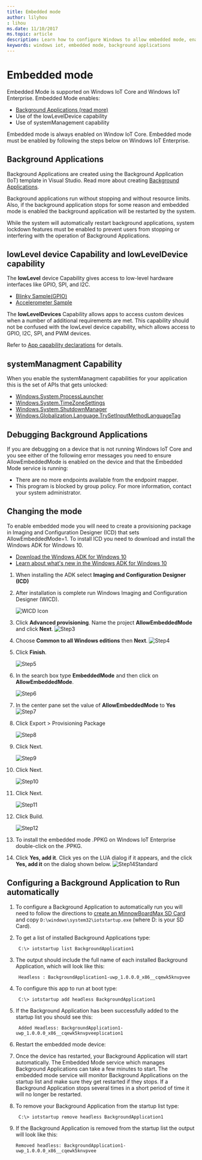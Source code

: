 ```yaml
---
title: Embedded mode
author: lilyhou
: lihou
ms.date: 11/10/2017
ms.topic: article
description: Learn how to configure Windows to allow embedded mode, enabling background applications and other capabilities.
keywords: windows iot, embedded mode, background applications
---
```


# Embedded mode

Embedded Mode is supported on Windows IoT Core and Windows IoT Enterprise. Embedded Mode enables:

* [Background Applications (read more)](https://docs.microsoft.com/windows/iot-core/develop-your-app/backgroundapplications)
* Use of the lowLevelDevice capability
* Use of systemManagement capability

Embedded mode is always enabled on Window IoT Core.
Embedded mode must be enabled by following the steps below on Windows IoT Enterprise.

## Background Applications

Background Applications are created using the Background Application (IoT) template in Visual Studio.
Read more about creating [Background Applications](https://docs.microsoft.com/windows/iot-core/develop-your-app/backgroundapplications).

Background applications run without stopping and without resource limits. Also, if the background application stops for some reason and embedded mode is enabled the background application will be restarted by the system.

While the system will automatically restart background applications, system lockdown features must be enabled to prevent users from stopping or interfering with the operation of Background Applications.

## lowLevel device Capability and lowLevelDevice capability

The **lowLevel** device Capability gives access to low-level hardware interfaces like GPIO, SPI, and I2C.

* [Blinky Sample(GPIO)](https://developer.microsoft.com/en-us/windows/iot/samples/helloblinky)
* [Accelerometer Sample](https://github.com/Microsoft/Windows-iotcore-samples/tree/master/Samples/Accelerometer)

The **lowLevelDevices** Capability allows apps to access custom devices when a number of additional requirements are met. This
capability should not be confused with the lowLevel device capability, which allows access to GPIO, I2C, SPI, and PWM devices.

Refer to [App capability declarations](https://docs.microsoft.com/en-us/windows/uwp/packaging/app-capability-declarations) for details.

## systemManagment Capability

When you enable the systemManagment capabilities for your application this is the set of APIs that gets unlocked:  

* [Windows.System.ProcessLauncher](https://msdn.microsoft.com/library/windows/apps/windows.system.processlauncher.aspx)
* [Windows.System.TimeZoneSettings](https://msdn.microsoft.com/library/windows/apps/windows.system.timezonesettings.aspx)
* [Windows.System.ShutdownManager](https://msdn.microsoft.com/library/windows/apps/windows.system.shutdownmanager.aspx)
* [Windows.Globalization.Language.TrySetInputMethodLanguageTag](https://msdn.microsoft.com/library/windows/apps/windows.globalization.language.trysetinputmethodlanguagetag.aspx)

## Debugging Background Applications

If you are debugging on a device that is not running Windows IoT Core and you see either of the following error messages you need to ensure AllowEmbeddedMode is enabled on the device and that the Embedded Mode service is running:

* There are no more endpoints available from the endpoint mapper.
* This program is blocked by group policy. For more information, contact your system administrator.

## Changing the mode
To enable embedded mode you will need to create a provisioning package in Imaging and Configuration Designer (ICD) that sets AllowEmbeddedMode=1.  To install ICD you need to download and install the Windows ADK for Windows 10.

* [Download the Windows ADK for Windows 10](http://go.microsoft.com/fwlink/p/?LinkId=526740)
* [Learn about what's new in the Windows ADK for Windows 10](https://msdn.microsoft.com/library/windows/hardware/dn927348(v=vs.85).aspx)

1. When installing the ADK select **Imaging and Configuration Designer (ICD)**
2. After installation is complete run Windows Imaging and Configuration Designer (WICD).

    ![WICD Icon](../media/EmbeddedMode/WICD_Icon.png)

3. Click **Advanced provisioning**.  Name the project **AllowEmbeddedMode** and click **Next**.
    ![Step3](../media/EmbeddedMode/Step3.png)

4. Choose **Common to all Windows editions** then **Next**.
    ![Step4](../media/EmbeddedMode/Step4.png)

5. Click **Finish**.

    ![Step5](../media/EmbeddedMode/Step5.png)

6. In the search box type **EmbeddedMode** and then click on **AllowEmbeddedMode**.

    ![Step6](../media/EmbeddedMode/Step6.png)

7. In the center pane set the value of **AllowEmbeddedMode** to **Yes**
    ![Step7](../media/EmbeddedMode/Step7.png)

8. Click Export > Provisioning Package

    ![Step8](../media/EmbeddedMode/Step8.png)

9. Click Next.

    ![Step9](../media/EmbeddedMode/Step9.png)

10. Click Next.

    ![Step10](../media/EmbeddedMode/Step10.png)

11. Click Next.

    ![Step11](../media/EmbeddedMode/Step11.png)

12. Click Build.

    ![Step12](../media/EmbeddedMode/Step12.png)

13. To install the embedded mode .PPKG on Windows IoT Enterprise double-click on the .PPKG.

14. Click **Yes, add it**.
    Click yes on the LUA dialog if it appears, and the click **Yes, add it** on the dialog shown below.
    ![Step14Standard](../media/EmbeddedMode/Step14Standard.png)


## Configuring a Background Application to Run automatically
1. To configure a Background Application to automatically run you will need to follow the directions to [create an MinnowBoardMax SD Card](https://developer.microsoft.com/en-us/windows/iot/getstarted) and copy `D:\windows\system32\iotstartup.exe` (where D: is your SD Card).

2. To get a list of installed Background Applications type:

        C:\> iotstartup list BackgroundApplication1

3. The output should include the full name of each installed Background Application, which will look like this:

        Headless : BackgroundApplication1-uwp_1.0.0.0_x86__cqewk5knvpvee

5. To configure this app to run at boot type:

        C:\> iotstartup add headless BackgroundApplication1

6. If the Background Application has been successfully added to the startup list you should see this:

        Added Headless: BackgroundApplication1-uwp_1.0.0.0_x86__cqewk5knvpveeplication1

7. Restart the embedded mode device:

8. Once the device has restarted, your Background Application will start automatically.  The Embedded Mode service which manages Background Applications can take a few minutes to start.  The embedded mode service will monitor Background Applications on the startup list and make sure they get restarted if they stops.  If a Background Application stops several times in a short period of time it will no longer be restarted.

9. To remove your Background Application from the startup list type:

        C:\> iotstartup remove headless BackgroundApplication1

10. If the Background Application is removed from the startup list the output will look like this:

        Removed headless: BackgroundApplication1-uwp_1.0.0.0_x86__cqewk5knvpvee
